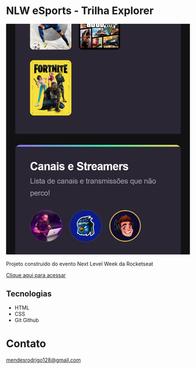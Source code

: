 # NLW eSports - Trilha Explorer 

![preview](./.github/preview.png)


Projeto construido do evento Next Level Week da Rocketseat

[Clique aqui para  acessar](https://Rodri777.github.io/nlw)


## Tecnologias

- HTML
- CSS
- Git Github

# Contato
mendesrodrigo128@gmail.com